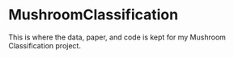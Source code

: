 # MushroomClassification
This is where the data, paper, and code is kept for my Mushroom Classification project.
